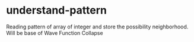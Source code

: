 # understand-pattern
Reading pattern of array of integer and store the possibility neighborhood. Will be base of Wave Function Collapse
